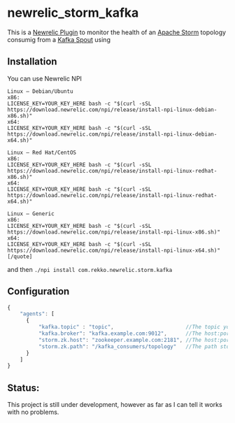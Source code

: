 newrelic_storm_kafka
====================
This is a [Newrelic Plugin](https://newrelic.com/platform) to monitor the health of an [Apache Storm](storm.incubator.apache.org) topology consumig from a [Kafka Spout](https://github.com/apache/incubator-storm/tree/master/external/storm-kafka) using  

Installation
------------
You can use Newrelic NPI 

```
Linux – Debian/Ubuntu
x86:  
LICENSE_KEY=YOUR_KEY_HERE bash -c "$(curl -sSL https://download.newrelic.com/npi/release/install-npi-linux-debian-x86.sh)"
x64:  
LICENSE_KEY=YOUR_KEY_HERE bash -c "$(curl -sSL https://download.newrelic.com/npi/release/install-npi-linux-debian-x64.sh)"

Linux – Red Hat/CentOS
x86:  
LICENSE_KEY=YOUR_KEY_HERE bash -c "$(curl -sSL https://download.newrelic.com/npi/release/install-npi-linux-redhat-x86.sh)"
x64:  
LICENSE_KEY=YOUR_KEY_HERE bash -c "$(curl -sSL https://download.newrelic.com/npi/release/install-npi-linux-redhat-x64.sh)"

Linux – Generic
x86: 
LICENSE_KEY=YOUR_KEY_HERE bash -c "$(curl -sSL https://download.newrelic.com/npi/release/install-npi-linux-x86.sh)"
x64:  
LICENSE_KEY=YOUR_KEY_HERE bash -c "$(curl -sSL https://download.newrelic.com/npi/release/install-npi-linux-x64.sh)"
[/quote]

```
and then ```./npi install com.rekko.newrelic.storm.kafka```

Configuration
-------------
```javascript
{
    "agents": [
      {
          "kafka.topic" : "topic",                       //The topic you want to monigor
          "kafka.broker": "kafka.example.com:9012",      //The host:port of one of the kafka brokers
          "storm.zk.host": "zookeeper.example.com:2181", //The host:port of zookeeper
          "storm.zk.path": "/kafka_consumers/topology"   //The path storm-kafak uses to store the kafa offset for this topic
      }
    ]
}
```

Status:
------
This project is still under development, however as far as I can tell it works with no problems.
